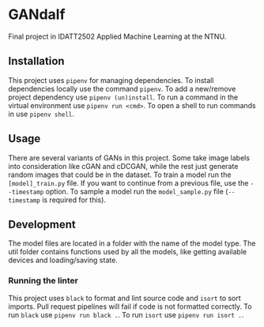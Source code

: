 # GANdalf
Final project in IDATT2502 Applied Machine Learning at the NTNU.

## Installation
This project uses `pipenv` for managing dependencies.
To install dependencies locally use the command `pipenv`.
To add a new/remove project dependency use `pipenv (un)install`.
To run a command in the virtual environment use `pipenv run <cmd>`.
To open a shell to run commands in use `pipenv shell`.

## Usage
There are several variants of GANs in this project. Some take image labels into consideration like cGAN and cDCGAN, while the rest just generate random images that could be in the dataset. To train a model run the `[model]_train.py` file. If you want to continue from a previous file, use the `--timestamp` option. To sample a model run the `model_sample.py` file (`--timestamp` is required for this).

## Development
The model files are located in a folder with the name of the model type. The util folder contains functions used by all the models, like getting available devices and loading/saving state.

### Running the linter
This project uses `black` to format and lint source code and `isort` to sort imports.
Pull request pipelines will fail if code is not formatted correctly.
To run `black` use `pipenv run black .`.
To run `isort` use `pipenv run isort .`.

